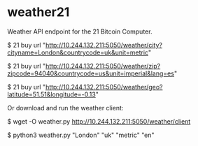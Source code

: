 # weather21
Weather API endpoint for the 21 Bitcoin Computer.

$ 21 buy url "http://10.244.132.211:5050/weather/city?cityname=London&countrycode=uk&unit=metric"

$ 21 buy url "http://10.244.132.211:5050/weather/zip?zipcode=94040&countrycode=us&unit=imperial&lang=es"

$ 21 buy url "http://10.244.132.211:5050/weather/geo?latitude=51.51&longitude=-0.13"

Or download and run the weather client:

$ wget -O weather.py http://10.244.132.211:5050/weather/client

$ python3 weather.py "London" "uk" "metric" "en"
